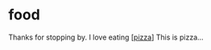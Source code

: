 # food

Thanks for stopping by. I love eating [[pizza]]
This is pizza...

[//begin]: # "Autogenerated link references for markdown compatibility"
[pizza]: pizza.md "pizza"
[//end]: # "Autogenerated link references"